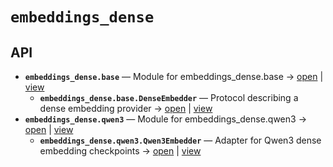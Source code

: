 # `embeddings_dense`

<!-- START doctoc generated TOC please keep comment here to allow auto update -->
<!-- END doctoc generated TOC please keep comment here to allow auto update -->

## API
- **`embeddings_dense.base`** — Module for embeddings_dense.base → [open](vscode://file/home/paul/kgfoundry/src/embeddings_dense/base.py?line=1&column=1) | [view](./base.py#L1)
  - **`embeddings_dense.base.DenseEmbedder`** — Protocol describing a dense embedding provider → [open](vscode://file/home/paul/kgfoundry/src/embeddings_dense/base.py?line=15&column=1) | [view](./base.py#L15-L23)
- **`embeddings_dense.qwen3`** — Module for embeddings_dense.qwen3 → [open](vscode://file/home/paul/kgfoundry/src/embeddings_dense/qwen3.py?line=1&column=1) | [view](./qwen3.py#L1)
  - **`embeddings_dense.qwen3.Qwen3Embedder`** — Adapter for Qwen3 dense embedding checkpoints → [open](vscode://file/home/paul/kgfoundry/src/embeddings_dense/qwen3.py?line=8&column=1) | [view](./qwen3.py#L8-L11)
